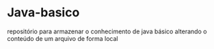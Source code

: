# Java-basico
repositório para armazenar o conhecimento de java básico
alterando o conteúdo de um arquivo de forma local
